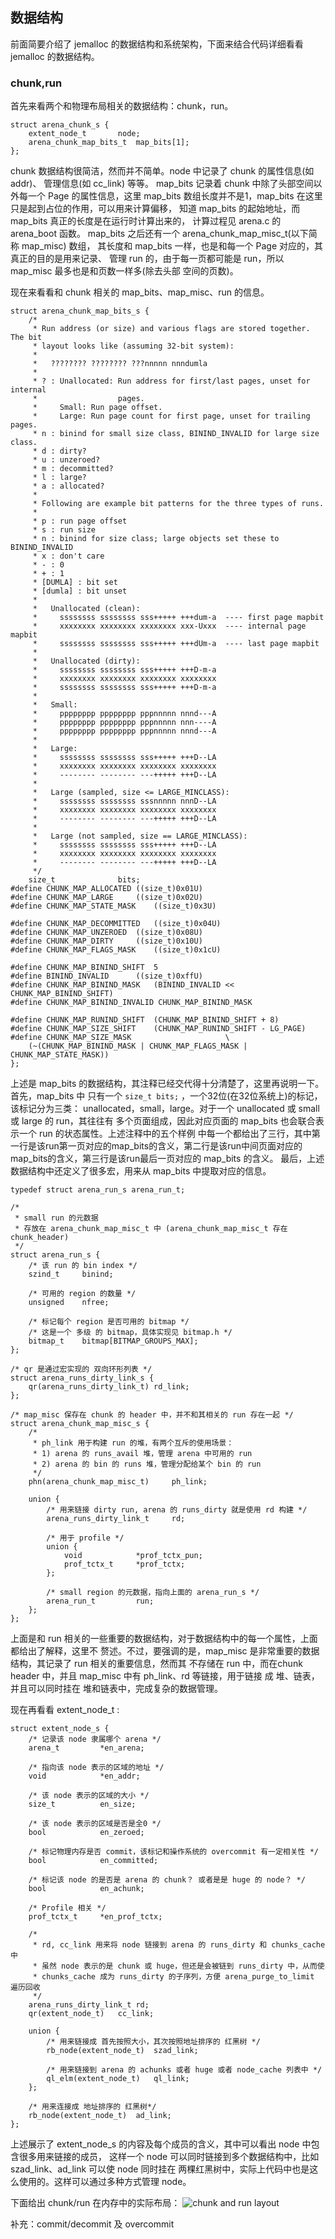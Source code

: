 ## 数据结构
前面简要介绍了 jemalloc 的数据结构和系统架构，下面来结合代码详细看看 jemalloc
的数据结构。

### chunk,run
首先来看两个和物理布局相关的数据结构：chunk，run。

```
struct arena_chunk_s {
	extent_node_t		node;
	arena_chunk_map_bits_t	map_bits[1];
};
```
chunk 数据结构很简洁，然而并不简单。node 中记录了 chunk 的属性信息(如 addr)、
管理信息(如 cc_link) 等等。
map_bits 记录着 chunk 中除了头部空间以外每一个 Page 的属性信息，这里 map_bits
数组长度并不是1，map_bits 在这里只是起到占位的作用，可以用来计算偏移，
知道 map_bits 的起始地址，而 map_bits 真正的长度是在运行时计算出来的，
计算过程见 arena.c 的 arena_boot 函数。
map_bits 之后还有一个 arena_chunk_map_misc_t(以下简称 map_misc) 数组，
其长度和 map_bits 一样，也是和每一个 Page 对应的，其真正的目的是用来记录、
管理 run 的，由于每一页都可能是 run，所以 map_misc 最多也是和页数一样多(除去头部
空间的页数)。

现在来看看和 chunk 相关的 map_bits、map_misc、run 的信息。

```
struct arena_chunk_map_bits_s {
	/*
	 * Run address (or size) and various flags are stored together.  The bit
	 * layout looks like (assuming 32-bit system):
	 *
	 *   ???????? ???????? ???nnnnn nnndumla
	 *
	 * ? : Unallocated: Run address for first/last pages, unset for internal
	 *                  pages.
	 *     Small: Run page offset.
	 *     Large: Run page count for first page, unset for trailing pages.
	 * n : binind for small size class, BININD_INVALID for large size class.
	 * d : dirty?
	 * u : unzeroed?
	 * m : decommitted?
	 * l : large?
	 * a : allocated?
	 *
	 * Following are example bit patterns for the three types of runs.
	 *
	 * p : run page offset
	 * s : run size
	 * n : binind for size class; large objects set these to BININD_INVALID
	 * x : don't care
	 * - : 0
	 * + : 1
	 * [DUMLA] : bit set
	 * [dumla] : bit unset
	 *
	 *   Unallocated (clean):                    
	 *     ssssssss ssssssss sss+++++ +++dum-a  ---- first page mapbit
	 *     xxxxxxxx xxxxxxxx xxxxxxxx xxx-Uxxx  ---- internal page mapbit
	 *     ssssssss ssssssss sss+++++ +++dUm-a  ---- last page mapbit
	 *
	 *   Unallocated (dirty):
	 *     ssssssss ssssssss sss+++++ +++D-m-a
	 *     xxxxxxxx xxxxxxxx xxxxxxxx xxxxxxxx
	 *     ssssssss ssssssss sss+++++ +++D-m-a
	 *
	 *   Small:
	 *     pppppppp pppppppp pppnnnnn nnnd---A
	 *     pppppppp pppppppp pppnnnnn nnn----A
	 *     pppppppp pppppppp pppnnnnn nnnd---A
	 *
	 *   Large:
	 *     ssssssss ssssssss sss+++++ +++D--LA
	 *     xxxxxxxx xxxxxxxx xxxxxxxx xxxxxxxx
	 *     -------- -------- ---+++++ +++D--LA
	 *
	 *   Large (sampled, size <= LARGE_MINCLASS):
	 *     ssssssss ssssssss sssnnnnn nnnD--LA
	 *     xxxxxxxx xxxxxxxx xxxxxxxx xxxxxxxx
	 *     -------- -------- ---+++++ +++D--LA
	 *
	 *   Large (not sampled, size == LARGE_MINCLASS):
	 *     ssssssss ssssssss sss+++++ +++D--LA
	 *     xxxxxxxx xxxxxxxx xxxxxxxx xxxxxxxx
	 *     -------- -------- ---+++++ +++D--LA
	 */
	size_t				bits;
#define	CHUNK_MAP_ALLOCATED	((size_t)0x01U)
#define	CHUNK_MAP_LARGE		((size_t)0x02U)
#define	CHUNK_MAP_STATE_MASK	((size_t)0x3U)

#define	CHUNK_MAP_DECOMMITTED	((size_t)0x04U)
#define	CHUNK_MAP_UNZEROED	((size_t)0x08U)
#define	CHUNK_MAP_DIRTY		((size_t)0x10U)
#define	CHUNK_MAP_FLAGS_MASK	((size_t)0x1cU)

#define	CHUNK_MAP_BININD_SHIFT	5
#define	BININD_INVALID		((size_t)0xffU)
#define	CHUNK_MAP_BININD_MASK	(BININD_INVALID << CHUNK_MAP_BININD_SHIFT)
#define	CHUNK_MAP_BININD_INVALID CHUNK_MAP_BININD_MASK

#define	CHUNK_MAP_RUNIND_SHIFT	(CHUNK_MAP_BININD_SHIFT + 8)
#define	CHUNK_MAP_SIZE_SHIFT	(CHUNK_MAP_RUNIND_SHIFT - LG_PAGE)
#define	CHUNK_MAP_SIZE_MASK						\
    (~(CHUNK_MAP_BININD_MASK | CHUNK_MAP_FLAGS_MASK | CHUNK_MAP_STATE_MASK))
};
```
上述是 map_bits 的数据结构，其注释已经交代得十分清楚了，这里再说明一下。首先，map_bits 中
只有一个 `size_t bits;` ，一个32位(在32位系统上)的标记，该标记分为三类：
unallocated，small，large。对于一个 unallocated 或 small 或 large 的 run，其往往有
多个页面组成，因此对应页面的 map_bits 也会联合表示一个 run 的状态属性。上述注释中的五个样例
中每一个都给出了三行，其中第一行是该run第一页对应的map_bits的含义，第二行是该run中间页面对应的
map_bits的含义，第三行是该run最后一页对应的 map_bits 的含义。
最后，上述数据结构中还定义了很多宏，用来从 map_bits 中提取对应的信息。

```
typedef struct arena_run_s arena_run_t;

/*
 * small run 的元数据
 * 存放在 arena_chunk_map_misc_t 中 (arena_chunk_map_misc_t 存在 chunk_header)
 */
struct arena_run_s {
	/* 该 run 的 bin index */
	szind_t		binind;

	/* 可用的 region 的数量 */
	unsigned	nfree;

	/* 标记每个 region 是否可用的 bitmap */
	/* 这是一个 多级 的 bitmap，具体实现见 bitmap.h */
	bitmap_t	bitmap[BITMAP_GROUPS_MAX];
};

/* qr 是通过宏实现的 双向环形列表 */
struct arena_runs_dirty_link_s {
	qr(arena_runs_dirty_link_t)	rd_link;
};

/* map_misc 保存在 chunk 的 header 中，并不和其相关的 run 存在一起 */
struct arena_chunk_map_misc_s {
	/*
	 * ph_link 用于构建 run 的堆，有两个互斥的使用场景：
	 * 1) arena 的 runs_avail 堆，管理 arena 中可用的 run
	 * 2) arena 的 bin 的 runs 堆，管理分配给某个 bin 的 run
	 */
	phn(arena_chunk_map_misc_t)		ph_link;

	union {
		/* 用来链接 dirty run, arena 的 runs_dirty 就是使用 rd 构建 */
		arena_runs_dirty_link_t		rd;

		/* 用于 profile */
		union {
			void			*prof_tctx_pun;
			prof_tctx_t		*prof_tctx;
		};

		/* small region 的元数据，指向上面的 arena_run_s */
		arena_run_t			run;
	};
};
```
上面是和 run 相关的一些重要的数据结构，对于数据结构中的每一个属性，上面都给出了解释，这里不
赘述。不过，要强调的是，map_misc 是非常重要的数据结构，其记录了 run 相关的重要信息，然而其
不存储在 run 中，而在chunk header 中，并且 map_misc 中有 ph_link、rd 等链接，用于链接
成 堆、链表，并且可以同时挂在 堆和链表中，完成复杂的数据管理。

现在再看看 extent_node_t :
```
struct extent_node_s {
	/* 记录该 node 隶属哪个 arena */
	arena_t			*en_arena;

	/* 指向该 node 表示的区域的地址 */
	void			*en_addr;

	/* 该 node 表示的区域的大小 */
	size_t			en_size;

	/* 该 node 表示的区域是否是全0 */
	bool			en_zeroed;

	/* 标记物理内存是否 commit，该标记和操作系统的 overcommit 有一定相关性 */
	bool			en_committed;

	/* 标记该 node 的是否是 arena 的 chunk？ 或者是是 huge 的 node？ */
	bool			en_achunk;

	/* Profile 相关 */
	prof_tctx_t		*en_prof_tctx;

	/*
	 * rd, cc_link 用来将 node 链接到 arena 的 runs_dirty 和 chunks_cache 中
	 * 虽然 node 表示的是 chunk 或 huge，但还是会被链到 runs_dirty 中，从而使
	 * chunks_cache 成为 runs_dirty 的子序列，方便 arena_purge_to_limit 遍历回收
	 */
	arena_runs_dirty_link_t	rd;
	qr(extent_node_t)	cc_link;

	union {
		/* 用来链接成 首先按照大小，其次按照地址排序的 红黑树 */
		rb_node(extent_node_t)	szad_link;

		/* 用来链接到 arena 的 achunks 或者 huge 或者 node_cache 列表中 */
		ql_elm(extent_node_t)	ql_link;
	};

	/* 用来连接成 地址排序的 红黑树*/
	rb_node(extent_node_t)	ad_link;
};
```
上述展示了 extent_node_s 的内容及每个成员的含义，其中可以看出 node 中包含很多用来链接的成员，
这样一个 node 可以同时链接到多个数据结构中，比如 szad_link、ad_link 可以使 node 同时挂在
两棵红黑树中，实际上代码中也是这么使用的。这样可以通过多种方式管理 node。

下面给出 chunk/run 在内存中的实际布局：
![chunk and run layout](pictures/chunk-run.png)

补充：commit/decommit 及 overcommit
